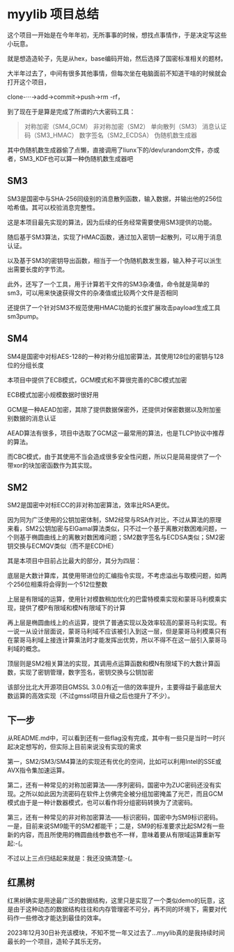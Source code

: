 # myylib 项目总结

这个项目一开始是在今年年初，无所事事的时候，想找点事情作，于是决定写这些小玩意。

就是想造造轮子，先是从hex，base编码开始，然后选择了国密标准相关的题材。

大半年过去了，中间有很多其他事情，但每次坐在电脑面前不知道干啥的时候就会打开这个项目，

clone-···->add->commit->push->rm -rf，

到了现在于是算是完成了所谓的六大密码工具：

> 对称加密（SM4_GCM）
> 非对称加密（SM2）
> 单向散列（SM3）
> 消息认证码（SM3_HMAC）
> 数字签名（SM2_ECDSA）
> 伪随机数生成器

其中伪随机数生成器偷了点懒，直接调用了liunx下的/dev/urandom文件，亦或者，SM3_KDF也可以算一种伪随机数生成器吧

## SM3

SM3是国密中与SHA-256同级别的消息散列函数，输入数据，并输出他的256位哈希值。其可以校验消息完整性。

这是本项目最先实现的算法，因为后续的任务经常需要使用SM3提供的功能。

随后基于SM3算法，实现了HMAC函数，通过加入密钥一起散列，可以用于消息认证。

以及基于SM3的密钥导出函数，相当于一个伪随机数发生器，输入种子可以派生出需要长度的字节流。

此外，还写了一个工具，用于计算若干文件的SM3杂凑值，命令就是简单的sm3，可以用来快速获得文件的杂凑值或比较两个文件是否相同

还提供了一个针对SM3不规范使用HMAC功能的长度扩展攻击payload生成工具sm3pump。

## SM4

SM4是国密中对标AES-128的一种对称分组加密算法，其使用128位的密钥与128位的分组长度

本项目中提供了ECB模式，GCM模式和不算很完善的CBC模式加密

ECB模式加密小规模数据时很好用

GCM是一种AEAD加密，其除了提供数据保密外，还提供对保密数据以及附加鉴别数据的消息认证

AEAD算法有很多，项目中选取了GCM这一最常用的算法，也是TLCP协议中推荐的算法。

而CBC模式，由于其使用不当会造成很多安全性问题，所以只是简易提供了一个带xor的块加密函数作为其实现。

## SM2

SM2是国密中对标ECC的非对称加密算法，效率比RSA更优。

因为同为广泛使用的公钥加密体制，SM2经常与RSA作对比，不过从算法的原理来看，SM2公钥加密与ElGamal算法类似，只不过一个基于离散对数困难问题，一个则基于椭圆曲线上的离散对数困难问题；SM2数字签名与ECDSA类似；SM2密钥交换与ECMQV类似（而不是ECDHE）

其是本项目中目前占比最大的部分，其分为四层：

底层是大数计算库，其使用带进位的汇编指令实现，不考虑溢出与取模问题，如两个256位相乘将会得到一个512位整数

上层是有限域的运算，使用针对模数稍加优化的巴雷特模乘实现和蒙哥马利模乘实现，提供了模P有限域和模N有限域下的计算

再上层是椭圆曲线上的点运算，提供了普通实现以及效率较高的蒙哥马利实现。有一说一从设计层面说，蒙哥马利域不应该被引入到这一层，但是蒙哥马利模乘只有在蒙哥马利域上接连计算乘法时才能发挥出优势，所以不得不在这一层引入蒙哥马利域的概念。

顶层则是SM2相关算法的实现，其调用点运算函数和模N有限域下的大数计算函数，实现了密钥管理，数字签名，密钥交换与公钥加密

该部分比北大开源项目GMSSL 3.0.0有近一倍的效率提升，主要得益于最底层大数运算的高效实现（不过gmssl项目升级之后也提升了不少）。

## 下一步

从README.md中，可以看到还有一些flag没有完成，其中有一些只是当时一时兴起决定想写的，但实际上目前来说没有实现的需求

第一，SM2/SM3/SM4算法的实现还有优化的空间，比如可以利用Intel的SSE或AVX指令集加速运算。

第二，还有一种常见的对称加密算法——序列密码，国密中为ZUC密码还没有实现。之所以如此因为流密码在软件上仿佛完全被分组加密掩盖了光芒，而且GCM模式由于是一种计数器模式，也可以看作将分组密码转换为了流密码。

第三，还有一种常见的非对称加密算法——标识密码，国密中为SM9标识密码。一是，目前来说SM9能干的SM2都能干；二是，SM9的标准要求比起SM2有一些新的内容，而且所使用的椭圆曲线参数也不一样，意味着要从有限域运算重新写起:-(。

不过以上三点归结起来就是：我还没搞清楚:-(。

## 红黑树
红黑树确实是用途最广泛的数据结构，这里只是实现了一个类似demo的玩意，这是由于这种动态的数据结构往往和内存管理密不可分，再不同的环境下，需要对代码作一些修改才能达到最佳的效率。

2023年12月30日补充该模块，不知不觉一年又过去了...myylib真的是我持续时间最长的一个项目，造轮子其乐无穷。
